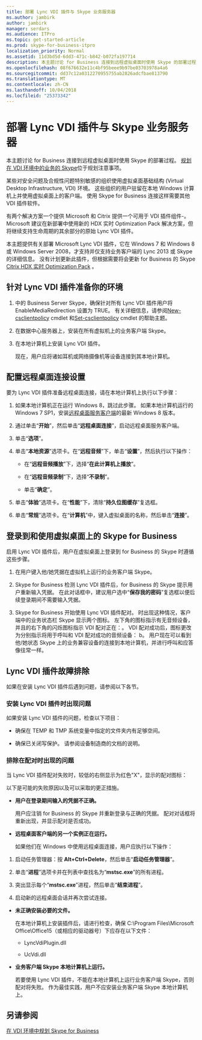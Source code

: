 ```yaml
---
title: 部署 Lync VDI 插件与 Skype 业务服务器
ms.author: jambirk
author: jambirk
manager: serdars
ms.audience: ITPro
ms.topic: get-started-article
ms.prod: skype-for-business-itpro
localization_priority: Normal
ms.assetid: 11d3bd5d-6dd3-471c-b842-b072fa197714
description: 本主题讨论 for Business 连接到远程虚拟桌面时使用 Skype 的部署过程。
ms.openlocfilehash: 08f676632e11c4bf95beee9b97be03703978a4a6
ms.sourcegitcommit: dd37c12a0312270955755ab2826adcfbae813790
ms.translationtype: MT
ms.contentlocale: zh-CN
ms.lasthandoff: 10/04/2018
ms.locfileid: "25373342"
---
```

# <a name="deploy-the-lync-vdi-plug-in-with-skype-for-business-server"></a>部署 Lync VDI 插件与 Skype 业务服务器
 
本主题讨论 for Business 连接到远程虚拟桌面时使用 Skype 的部署过程。 [规划在 VDI 环境中的业务的 Skype](../../plan-your-deployment/clients-and-devices/vdi-environments.md)位于规划注意事项。
  
某些对安全问题及合规性问题特别敏感的组织使用虚拟桌面基础结构 (Virtual Desktop Infrastructure, VDI) 环境。 这些组织的用户驻留在本地 Windows 计算机上并使用虚拟桌面上的客户端。 使用 Skype for Business 连接这样需要其他 VDI 插件软件。
  
有两个解决方案一个提供 Microsoft 和 Citrix 提供一个可用于 VDI 插件组件-。 Microsoft 建议在新部署中使用新的 HDX 实时 Optimization Pack 解决方案，但将继续支持生命周期的其余部分的原始 Lync VDI 插件。 
  
本主题提供有关部署 Microsoft Lync VDI 插件，它在 Windows 7 和 Windows 8 或 Windows Server 2008，才支持并仅支持业务客户端的 Lync 2013 或 Skype 的详细信息。 没有计划更新此插件，但根据需要将会更新 for Business 的 Skype [Citrix HDX 实时 Optimization Pack](../../plan-your-deployment/clients-and-devices/vdi-environments.md#Citrix_RT) 。
  
## <a name="prepare-your-environment-for-the-lync-vdi-plug-in"></a>针对 Lync VDI 插件准备你的环境
<a name="Prepare_vdi"> </a>

1. 中的 Business Server Skype，确保针对所有 Lync VDI 插件用户将 EnableMediaRedirection 设置为 TRUE。 有关详细信息，请参阅[New-csclientpolicy](https://docs.microsoft.com/powershell/module/skype/new-csclientpolicy?view=skype-ps) cmdlet 和[Set-csclientpolicy](https://docs.microsoft.com/powershell/module/skype/set-csclientpolicy?view=skype-ps) cmdlet 的帮助主题。
    
2. 在数据中心服务器上，安装在所有虚拟机上的业务客户端 Skype。
    
3. 在本地计算机上安装 Lync VDI 插件。
    
    现在，用户应将诸如耳机或网络摄像机等设备连接到其本地计算机。
    
## <a name="configure-remote-desktop-connection-settings"></a>配置远程桌面连接设置
<a name="Prepare_vdi"> </a>

要为 Lync VDI 插件准备远程桌面连接，请在本地计算机上执行以下步骤：
  
1. 如果本地计算机正在运行 Windows 8，跳过此步骤。 如果本地计算机运行的 Windows 7 SP1，安装[远程桌面服务客户端](https://go.microsoft.com/fwlink/p/?LinkId=268032)的最新 Windows 8 版本。
    
2. 通过单击“**开始**”，然后单击“**远程桌面连接**”，启动远程桌面服务客户端。
    
3. 单击“**选项**”。
    
4. 单击“**本地资源**”选项卡。在“**远程音频**”下，单击“**设置**”，然后执行以下操作：
    
   - 在“**远程音频播放**”下，选择“**在此计算机上播放**”。
    
   - 在“**远程音频录制**”下，选择“**不录制**”。
    
   - 单击“**确定**”。
    
5. 单击“**体验**”选项卡。在“**性能**”下，清除“**持久位图缓存**”复选框。
    
6. 单击“**常规**”选项卡。在“**计算机**”中，键入虚拟桌面的名称，然后单击“**连接**”。 
    
## <a name="sign-in-and-use-skype-for-business-on-the-virtual-desktop"></a>登录到和使用虚拟桌面上的 Skype for Business
<a name="SfB_signin"> </a>

启用 Lync VDI 插件后，用户在虚拟桌面上登录到 for Business 的 Skype 时遵循这些步骤。
  
1. 在用户键入他/她凭据在虚拟机上运行的业务客户端 Skype。
    
2. Skype for Business 检测 Lync VDI 插件后，for Business 的 Skype 提示用户重新输入凭据。 在此对话框中，建议用户选中“**保存我的密码**”复选框以便后续登录期间不需要输入凭据。
    
3. Skype for Business 开始使用 Lync VDI 插件配对。 时出现这种情况，客户端中的业务状态栏 Skype 显示两个图标。 左下角的图标指示有无音频设备，并且的右下角的闪烁图标指示 VDI 配对正在：。 VDI 配对成功后，图标更改为分别指示将用于呼叫和 VDI 配对成功的音频设备： b。 用户现在可以看到他/她状态 Skype 上的业务兼容设备的连接到本地计算机，并进行呼叫和应答像往常一样。
    
## <a name="troubleshoot-the-lync-vdi-plug-in"></a>Lync VDI 插件故障排除
<a name="tshoot_VDI"> </a>

如果在安装 Lync VDI 插件后遇到问题，请参阅以下各节。
  
### <a name="issues-with-installing-the-lync-vdi-plug-in"></a>安装 Lync VDI 插件时出现问题 

如果安装 Lync VDI 插件的问题，检查以下项目：
  
- 确保在 TEMP 和 TMP 系统变量中指定的文件夹内有足够空间。
    
- 确保已关闭写保护。 请参阅设备制造商的文档的说明。
    
### <a name="troubleshooting-issues-with-pairing"></a>排除在配对时出现的问题

当 Lync VDI 插件配对失败时，较低的右侧显示为红色"X"，显示的配对图标： 
  
以下是可能的失败原因以及可以采取的更正措施。 
  
- **用户在登录期间输入的凭据不正确。**
    
    用户应注销 for Business 的 Skype 并重新登录与正确的凭据。 配对对话框将重新出现，并显示配对是否成功。
    
- **远程桌面客户端的另一个实例正在运行。**
    
    如果他们在 Windows 中使用远程桌面连接，用户应执行以下操作：
    
1. 启动任务管理器：按 **Alt+Ctrl+Delete**，然后单击“**启动任务管理器**”。
    
2. 单击“**进程**”选项卡并在列表中查找名为“**mstsc.exe**”的所有进程。
    
3. 突出显示每个“**mstsc.exe**”进程，然后单击“**结束进程**”。 
    
4. 启动新的远程桌面会话并再次尝试连接。 
    
- **未正确安装必要的文件。**
    
    在本地计算机上安装插件后，请进行检查，确保 C:\Program Files\Microsoft Office\Office15（或相应的驱动器号）下应存在以下文件：
    
  - LyncVdiPlugin.dll
    
  - UcVdi.dll
    
- **业务客户端 Skype 本地计算机上运行。**
    
    若要使用 Lync VDI 插件，不能在本地计算机上运行业务客户端 Skype，否则配对将失败。 作为最佳实践，用户不应安装业务客户端 Skype 本地计算机上。
    
## <a name="see-also"></a>另请参阅
<a name="tshoot_VDI"> </a>

[在 VDI 环境中规划 Skype for Business](../../plan-your-deployment/clients-and-devices/vdi-environments.md)